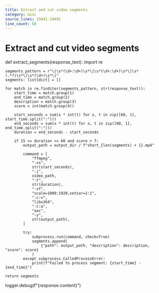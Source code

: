 ```yaml
---
title: Extract and cut video segments
category: misc
source_lines: 19441-19491
line_count: 50
---
```


# Extract and cut video segments
def extract_segments(response_text):
    import re

    segments_pattern = r"\|\s*(\d+:\d+)\s*\|\s*(\d+:\d+)\s*\|\s*(.*?)\s*\|\s*(\d+)\s*\|"
    segments: list[dict] = []

    for match in re.finditer(segments_pattern, str(response_text)):
        start_time = match.group(1)
        end_time = match.group(2)
        description = match.group(3)
        score = int(match.group(4))

        start_seconds = sum(x * int(t) for x, t in zip([60, 1], start_time.split(":")))
        end_seconds = sum(x * int(t) for x, t in zip([60, 1], end_time.split(":")))
        duration = end_seconds - start_seconds

        if 15 <= duration <= 60 and score > 7:
            output_path = output_dir / f"short_{len(segments) + 1}.mp4"

            command = [
                "ffmpeg",
                "-ss",
                str(start_seconds),
                "-i",
                video_path,
                "-t",
                str(duration),
                "-vf",
                "scale=1080:1920,setsar=1:1",
                "-c:v",
                "libx264",
                "-c:a",
                "aac",
                "-y",
                str(output_path),
            ]

            try:
                subprocess.run(command, check=True)
                segments.append(
                    {"path": output_path, "description": description, "score": score}
                )
            except subprocess.CalledProcessError:
                print(f"Failed to process segment: {start_time} - {end_time}")

    return segments

logger.debug(f"{response.content}")

